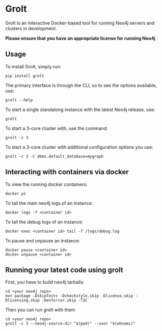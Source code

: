 # Grolt

Grolt is an interactive Docker-based tool for running Neo4j servers and clusters in development.

**Please ensure that you have an appropriate license for running Neo4j**


## Usage

To install Grolt, simply run:
```
pip install grolt
```

The primary interface is through the CLI, so to see the options available, use:
```
grolt --help
```

To start a single standalong instance with the latest Neo4j release, use:

```
grolt
```

To start a 3-core cluster with, use the command:

```
grolt -c 3
```

To start a 3-core cluster with additional configuration options you use:

```
grolt -c 3 -C dbms.default_database=mygraph
```

## Interacting with containers via docker

To view the running docker containers:
```
docker ps
```

To tail the main neo4j logs of an instance:
```
docker logs -f <container id>
```

To tail the debug logs of an instance:
```
docker exec <container id> tail -f /logs/debug.log
```

To pause and unpause an instance:
```
docker pause <container id>
docker unpause <container id>
```

## Running your latest code using grolt

First, you have to build neo4j tarballs:
```
cd <your neo4j repo>
mvn package -DskipTests -Dcheckstyle.skip -Dlicense.skip -Dlicensing.skip -Denforcer.skip -T2C
```

Then you can run grolt with them
```
cd <your neo4j repo>
grolt -c 3 --neo4j-source-dir "$(pwd)" --user "$(whoami)"
```
